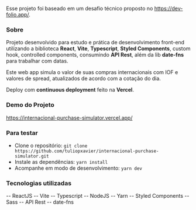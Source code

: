 Esse projeto foi baseado em um desafio técnico proposto no https://dev-folio.app/.

### Sobre
Projeto desenvolvido para estudo e prática de desenvolvimento front-end utilizando a biblioteca **React**, **Vite**, **Typescript**, **Styled Components**, custom hook, controlled components, consumindo **API Rest**, além da lib **date-fns** para trabalhar com datas.

Este web app simula o valor de suas compras internacionais com IOF e valores de spread, atualizados de acordo com a cotação do dia.

Deploy com **continuous deployment** feito na **Vercel**.


### Demo do Projeto
https://internacional-purchase-simulator.vercel.app/


### Para testar
- Clone o repositório: ```git clone https://github.com/tuliopxavier/internacional-purchase-simulator.git```
- Instale as dependências: ```yarn install```
- Acompanhe em modo de desenvolvimento: ```yarn dev```


### Tecnologias utilizadas
-- ReactJS
-- Vite
-- Typescript
-- NodeJS
-- Yarn
-- Styled Components
-- Sass
-- API Rest
-- date-fns
